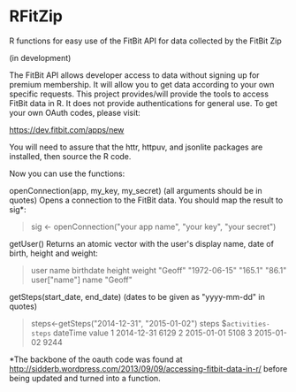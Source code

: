 RFitZip
=======

R functions for easy use of the FitBit API for data collected by the FitBit Zip

(in development)

The FitBit API allows developer access to data without signing up for premium membership. It will allow you to get data according to your own specific requests. This project provides/will provide the tools to access FitBit data in R. It does not provide authentications for general use. To get your own OAuth codes, please visit:

https://dev.fitbit.com/apps/new

You will need to assure that the httr, httpuv, and jsonlite packages are installed, then source the R code.

Now you can use the functions:

openConnection(app, my_key, my_secret) (all arguments should be in quotes)
Opens a connection to the FitBit data. You should map the result to sig*:

> sig <- openConnection("your app name", "your key", "your secret")
>

getUser()
Returns an atomic vector with the user's display name, date of birth, height and weight:

> user
        name    birthdate       height       weight 
     "Geoff" "1972-06-15"      "165.1"       "86.1" 
> user["name"]
   name 
"Geoff" 
> 

getSteps(start_date, end_date) (dates to be given as "yyyy-mm-dd" in quotes)

> steps<-getSteps("2014-12-31", "2015-01-02")
> steps
$`activities-steps`
    dateTime value
1 2014-12-31  6129
2 2015-01-01  5108
3 2015-01-02  9244

*The backbone of the oauth code was found at http://sidderb.wordpress.com/2013/09/09/accessing-fitbit-data-in-r/ before being updated and turned into a function.
